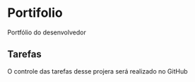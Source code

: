 # Portifolio
Portfólio do desenvolvedor 


## Tarefas

O controle das tarefas desse projera será realizado no GitHub